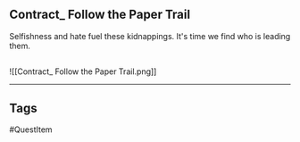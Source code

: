 ## Contract_ Follow the Paper Trail
Selfishness and hate fuel these kidnappings.
It's time we find who is leading them.
## 
![[Contract_ Follow the Paper Trail.png]]

---
## Tags
#QuestItem